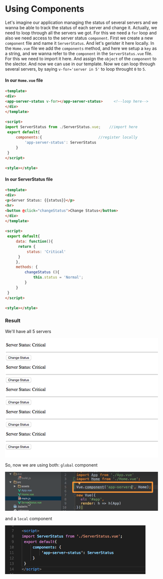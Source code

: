 # Using Components

Let's imagine our application managing the status of several servers and we wanna be able to track the status of each server and change it. 
Actually, we need to loop through all the servers we got. For this we need a `for` loop and also we need access to the server status `component`. First we create a new `component` file and name it `ServerStatus`. And let's gerister it here locally. In the `Home.vue` file we add the `components` method, and here we setup a `key` as a string, and we wanna refer to the `component` in the `ServerStatus.vue` file. For this we need to import it here. And assign the `object` of the `component` to the slector. And now we can use <app-server-status> in our template. Now we can loop through several servers, by saying `v-for='server in 5'` to loop throught `0` to `5`. 

#### In our `Home.vue` file 

```html
<template>
<div>
<app-server-status v-for></app-server-status>     <!--loop here-->
</div>
</template> 

<script>
import ServerStatus from ./ServerStatus.vue;    //import here 
 export default{
     components:{                          //register locally
         'app-server-status': ServerStatus
     }
 }
</script>

<style></style>
```
#### In our ServerStatus file

```html
<template>
<div>
<p>Server Status: {{status}}</p>
<hr>
<button @click="changeStatus">Change Status</button>
</div>
</template> 

<script>
 export default{
     data: function(){
      return {
          status: 'Critical'
      }   
     },
     methods: {
         changeStatus (){
             this.status = 'Normal';
         }
     }
 }
</script>

<style></style>
```
### Result 

We'll have all 5 servers

![using-components](../using-components.png)

So, now we are using both: `global` component

![global-component](../global-component.png)

and a `local` component

![local-component](../local-component.png)
